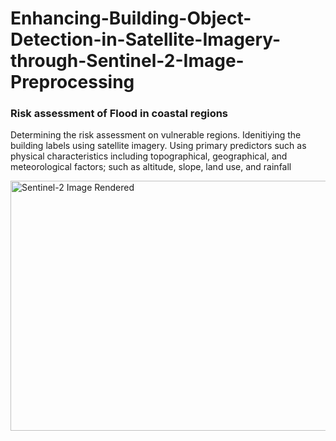 # Enhancing-Building-Object-Detection-in-Satellite-Imagery-through-Sentinel-2-Image-Preprocessing
### Risk assessment of Flood in coastal regions
Determining the risk assessment on vulnerable regions. Idenitiying the building labels using satellite imagery. Using primary predictors such as physical characteristics including topographical, geographical, and meteorological factors; such as altitude, slope, land use, and rainfall

<img src="[https://github.com/sagarlimbu0/OCO2-OCO3/blob/main/animation_visuals/pydap_access.jpg](https://github.com/sagarlimbu0/Enhancing-Building-Object-Detection-in-Satellite-Imagery-through-Sentinel-2-Image-Preprocessing/blob/main/data/screenshots/image_preprocessing.jpg)https://github.com/sagarlimbu0/Enhancing-Building-Object-Detection-in-Satellite-Imagery-through-Sentinel-2-Image-Preprocessing/blob/main/data/screenshots/image_preprocessing.jpg" alt="Sentinel-2 Image Rendered" width="800" height="400">

